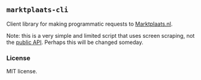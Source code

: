 ## `marktplaats-cli`

Client library for making programmatic requests to [Marktplaats.nl](https://www.marktplaats.nl/).

Note: this is a very simple and limited script that uses screen scraping, not the [public API](https://api.marktplaats.nl/docs/v1/index.html). Perhaps this will be changed someday.

### License

MIT license.
